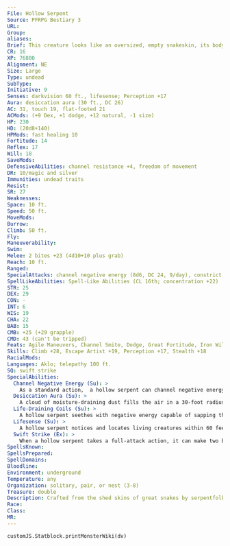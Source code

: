 ```yaml
---
File: Hollow Serpent
Source: PFRPG Bestiary 3
URL: 
Group: 
aliases: 
Brief: This creature looks like an oversized, empty snakeskin, its body covered in barbs and maw filled with jagged teeth.
CR: 16
XP: 76800
Alignment: NE
Size: Large
Type: undead
SubType: 
Initiative: 9
Senses: darkvision 60 ft., lifesense; Perception +17
Aura: desiccation aura (30 ft., DC 26)
AC: 31, touch 19, flat-footed 21
ACMods: (+9 Dex, +1 dodge, +12 natural, -1 size)
HP: 230
HD: (20d8+140)
HPMods: fast healing 10
Fortitude: 14
Reflex: 17
Will: 18
SaveMods: 
DefensiveAbilities: channel resistance +4, freedom of movement
DR: 10/magic and silver
Immunities: undead traits
Resist: 
SR: 27
Weaknesses: 
Space: 10 ft.
Speed: 50 ft.
MoveMods: 
Burrow: 
Climb: 50 ft.
Fly: 
Maneuverability: 
Swim: 
Melee: 2 bites +23 (4d10+10 plus grab)
Reach: 10 ft.
Ranged: 
SpecialAttacks: channel negative energy (8d6, DC 24, 9/day), constrict (4d10+10 plus energy drain), energy drain (1 level, DC 26), life-draining coils
SpellLikeAbilities: Spell-Like Abilities (CL 16th; concentration +22)  Constant-freedom of movement   1/day-horrid wilting (DC 24), waves of exhaustion
STR: 25
DEX: 29
CON: -
INT: 6
WIS: 19
CHA: 22
BAB: 15
CMB: +25 (+29 grapple)
CMD: 43 (can't be tripped)
Feats: Agile Maneuvers, Channel Smite, Dodge, Great Fortitude, Iron Will, Lightning Reflexes, Lunge, Toughness, Vital Strike, Weapon Finesse
Skills: Climb +28, Escape Artist +19, Perception +17, Stealth +18
RacialMods: 
Languages: Aklo; telepathy 100 ft.
SQ: swift strike
SpecialAbilities:
  Channel Negative Energy (Su): >
    As a standard action,  a hollow serpent can channel negative energy in a 30-foot burst as a 16th-level evil cleric. This ability requires no divine focus. The save DC is Charisma-based.
  Desiccation Aura (Su): >
    A cloud of moisture-draining dust fills the air in a 30-foot radius around a hollow serpent. Living creatures within this area must make a DC 26 Fortitude save or take 1d6 points of Strength damage as water is leached from their flesh. Whether or not the save is successful, a creature cannot be affected again by the same hollow serpent's desiccation aura for 24 hours. Creatures without fleshy bodies are immune to this aura, while creatures with the aquatic or water subtypes take a -4 penalty on the saving throw. The save DC is Charisma-based.
  Life-Draining Coils (Su): >
    A hollow serpent seethes with negative energy capable of sapping the life force of creatures trapped within its coils. Every time a creature takes constriction damage from a hollow serpent, it gains one negative level. The hollow serpent also gains 5 temporary hit points for each negative level it bestows.
  Lifesense (Su): >
    A hollow serpent notices and locates living creatures within 60 feet, just as if it possessed the blindsight ability.
  Swift Strike (Ex): >
    When a hollow serpent takes a full-attack action, it can make two bite attacks instead of just one.
SpellsKnown: 
SpellsPrepared: 
SpellDomains: 
Bloodline: 
Environment: underground
Temperature: any
Organization: solitary, pair, or nest (3-8)
Treasure: double
Description: Crafted from the shed skins of great snakes by serpentfolk necromancers and other foul spellcasters, hollow serpents are plagued by an eternal hunger they can never sate. The act of draining energy from living creatures blunts these supernatural pangs, driving the hollow serpent to constantly seek new prey.  A hollow serpent is a difficult undead to create-most of them were crafted by a long-forgotten god of the serpentfolk and not by mortal spellcasters at all. The exact methods by which a mortal might create a hollow serpent are obscure, but most scholars have come to the conclusion that the use of powerful artifacts or the aid of a demigod may be required for such a feat.  A hollow serpent is 15 feet long and weighs 500 pounds.
Race: 
Class: 
MR: 
---
```

```dataviewjs
customJS.Statblock.printMonsterWiki(dv)
```
